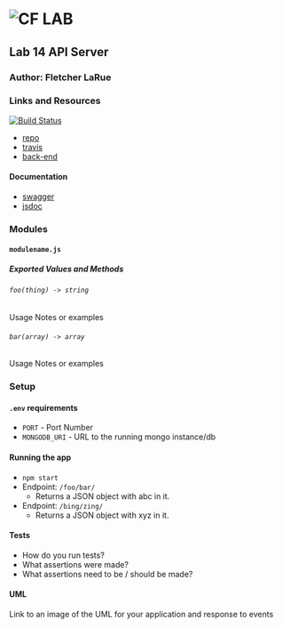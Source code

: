 ![CF](http://i.imgur.com/7v5ASc8.png) LAB
=================================================

## Lab 14 API Server

### Author: Fletcher LaRue

### Links and Resources
[![Build Status](https://www.travis-ci.com/asdFletcher/14-orm-and-modeling.svg?branch=master)](https://www.travis-ci.com/asdFletcher/14-orm-and-modeling)

* [repo](https://github.com/asdFletcher/14-orm-and-modeling)
* [travis](https://www.travis-ci.com/asdFletcher/14-orm-and-modeling)
* [back-end](https://fl-14-orm.herokuapp.com/)

#### Documentation
* [swagger](https://fl-14-orm.herokuapp.com/docs/swagger)
* [jsdoc](https://fl-14-orm.herokuapp.com/docs)



### Modules
#### `modulename.js`
##### Exported Values and Methods

###### `foo(thing) -> string`
Usage Notes or examples

###### `bar(array) -> array`
Usage Notes or examples

### Setup
#### `.env` requirements
* `PORT` - Port Number
* `MONGODB_URI` - URL to the running mongo instance/db

#### Running the app
* `npm start`
* Endpoint: `/foo/bar/`
  * Returns a JSON object with abc in it.
* Endpoint: `/bing/zing/`
  * Returns a JSON object with xyz in it.
  
#### Tests
* How do you run tests?
* What assertions were made?
* What assertions need to be / should be made?

#### UML
Link to an image of the UML for your application and response to events
